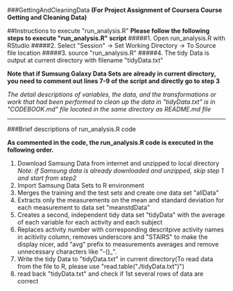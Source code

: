 ###GettingAndCleaningData
**(For Project Assignment of Coursera Course Getting and Cleaning Data)**

##Instructions to execute "run_analysis.R"
**Please follow the following steps to execute "run_analysis.R" script**
#####1. Open run_analysis.R with RStudio
#####2. Select "Session" -> Set Working Directory -> To Source file location
#####3. source "run_analysis.R"
#####4. The tidy Data is output at current directory with filename "tidyData.txt"

**Note that if Sumsung Galaxy Data Sets are already in current directory, you need to comment out lines 7-9 of the script and directly go to step 3**

*The detail descriptions of variables, the data, and the transformations or work that had been performed to clean up the data in "tidyData.txt" is in "CODEBOOK.md" file located in the same directory as README.md file*

---------------------------------------------

###Brief descriptions of run_analysis.R code

**As commented in the code, the run_analysis.R code is executed in the following order.**

1. Download Samsung Data from internet and unzipped to local directory
          *Note: if Samsung data is already downloaded and unzipped, skip step 1 and start from step2*
2. Import Samsung Data Sets to R environment
3. Merges the training and the test sets and create one data set "allData"
4. Extracts only the measurements on the mean and standard deviation for each measurement to data set "meanstdData"
5. Creates a second, independent tidy data set "tidyData" with the average of each variable for each activity and each subject
6. Replaces activity number with corresponding descritpive activity names in acitivity column, removes underscore and "STAIRS" to make the display nicer, add "avg" prefix to measurements averages and remove unnecessary characters like "-()_".
7. Write the tidy Data to "tidyData.txt" in current directory(To read data from the file to R, please use "read.table("./tidyData.txt")")
8. read back "tidyData.txt" and check if 1st several rows of data are correct
